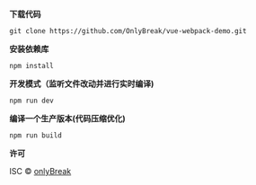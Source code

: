 **下载代码**

    git clone https://github.com/OnlyBreak/vue-webpack-demo.git

**安装依赖库**

    npm install

**开发模式（监听文件改动并进行实时编译)**

    npm run dev

**编译一个生产版本(代码压缩优化)**

    npm run build

**许可**

ISC © [onlyBreak](https://github.com/OnlyBreak)